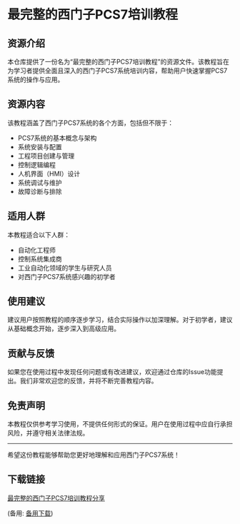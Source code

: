 # 最完整的西门子PCS7培训教程

## 资源介绍

本仓库提供了一份名为“最完整的西门子PCS7培训教程”的资源文件。该教程旨在为学习者提供全面且深入的西门子PCS7系统培训内容，帮助用户快速掌握PCS7系统的操作与应用。

## 资源内容

该教程涵盖了西门子PCS7系统的各个方面，包括但不限于：

- PCS7系统的基本概念与架构
- 系统安装与配置
- 工程项目创建与管理
- 控制逻辑编程
- 人机界面（HMI）设计
- 系统调试与维护
- 故障诊断与排除

## 适用人群

本教程适合以下人群：

- 自动化工程师
- 控制系统集成商
- 工业自动化领域的学生与研究人员
- 对西门子PCS7系统感兴趣的初学者

## 使用建议

建议用户按照教程的顺序逐步学习，结合实际操作以加深理解。对于初学者，建议从基础概念开始，逐步深入到高级应用。

## 贡献与反馈

如果您在使用过程中发现任何问题或有改进建议，欢迎通过仓库的Issue功能提出。我们非常欢迎您的反馈，并将不断完善教程内容。

## 免责声明

本教程仅供参考学习使用，不提供任何形式的保证。用户在使用过程中应自行承担风险，并遵守相关法律法规。

---

希望这份教程能够帮助您更好地理解和应用西门子PCS7系统！

## 下载链接
[最完整的西门子PCS7培训教程分享](https://pan.quark.cn/s/604efa1e740c) 

(备用: [备用下载](https://pan.baidu.com/s/1k5VpdgCcGXHa061WqC-TDQ?pwd=0g0n))
